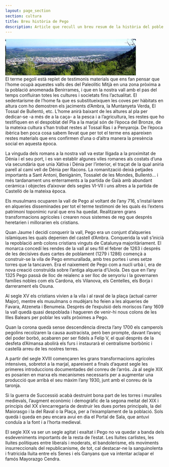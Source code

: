 ```yaml
---
layout: page_section
section: cultura
title: Breu història de Pego
description: Article que recull un breu resum de la història del poble de Pego en Alacant des de temps del paleolitic fins practicament els nostres dies.
---
```

<div class="center">
    <img src="/images/cultura/vista_pego.jpg" alt="Vista de Pego" />
</div>
El terme pegolí està replet de testimonis materials que ens fan pensar que l’home ocupà aquestes valls des del Paleolític Mitjà en una zona pròxima a la població anomenada Benirrames, i que en la nostra vall amb el pas del temps confluiran totes les cultures i societats fins l’actualitat. El sedentarisme de l’home fa que es substitueixquen les coves per hàbitats en altura com ho demostren els jaciments d’Ambra, la Muntanyeta Verda, El Tossal de Bullentó, etc. L’home anirà baixant de les altures al pla per dedicar-se -a més de a la caça- a la pesca i a l’agricultura, les restes que ho testifiquen en el despoblat del Pla a la marjal són de l’època del Bronze, de la mateixa cultura s’han trobat restes al Tossal Ras i a Penyaroja. De l’època ibèrica ben poca cosa sabem llevat que per tot el terme ens apareixen restes materials que ens confirmen d’una o d’altra manera la presència social en aquesta època.

La vinguda dels romans a la nostra vall va estar lligada a la proximitat de Dénia i el seu port, i es van establir algunes viles romanes als costats d’una via secundària que unia Xàtiva i Dénia per l’interior, el traçat de la qual aniria parell al camí vell de Dénia per Racons. La romanització deixà petjades importants a Sant Antoni, Benigànim, Tossalet de les Mondes, Bullentó... i més tardanament uns enterraments a la partida de Gaià amb abundant ceràmica i objectes d’aixovar dels segles VI-VII i uns altres a la partida de Castelló de la mateixa època.

Els musulmans ocuparen la vall de Pego al voltant de l’any 716, s’instal·laren en alqueries disseminades per tot el terme testimoni de les quals és l’extens patrimoni toponímic rural que ens ha quedat. Realitzaren grans transformacions agrícoles i crearen nous sistemes de reg que després heretarien i millorarien els cristians.

Quan Jaume I decidí conquerir la vall, Pego era un conjunt d’alqueries islàmiques les quals depenien del castell d’Ambra. Conquerida la vall s’inicià la repoblació amb colons cristians vinguts de Catalunya majoritàriament. El monarca concedí les rendes de la vall al seu fill el febrer de 1263 i després de les decisives dues cartes de poblament (1279 i 1286) començà a construir-se la vila de Pego emmurallada, amb tres portes i unes setze torres que la tancaven. Era el naixement de Pego com a nucli urbà i, era de nova creació construïda sobre l’antiga alqueria d’Uxola. Des que en l’any 1325 Pego passà de lloc de reialenc a ser lloc de senyoriu i la governaren famílies nobles com els Cardona, els Vilanova, els Centelles, els Borja i darrerament els Osuna.

Al segle XV els cristians vivien a la vila i al raval de la plaça (actual carrer Major), mentre els musulmans o mudèjars ho feien a les alqueries de Favara, Atzeneta i Benumeia. Després de l’expulsió dels moriscos l’any 1609 la vall quedà quasi despoblada i hagueren de venir-hi nous colons de les Illes Balears per poblar les valls pròximes a Pego. 

Quan la corona quedà sense descendència directa l’any 1700 els camperols pegolins recolzaren la causa austracista, però ben prompte, davant l’avanç del poder borbó, acabaren per ser fidels a Felip V, el qual després de la desfeta d’Almansa abolirà els furs i instaurarà el centralisme borbònic i castellà arreu de les nostres terres.

A partir del segle XVIII començaren les grans transformacions agrícoles intensives, sobretot a la marjal, apareixent a finals d’aquest segle les primeres introduccions documentades del conreu de l’arròs. Ja al segle XIX es posarien en marxa els mecanismes necessaris per a augmentar una producció que arribà el seu màxim l’any 1930, junt amb el conreu de la taronja.

Si la guerra de Successió acabà destruint bona part de les torres i muralles medievals, l’augment econòmic i demogràfic de la segona meitat del XIX i principis del XX s’encarregaria de destruir les dues portes principals, la del Maiorasgo i la del Raval o la Plaça, per a l’eixamplament de la població. Sols quedà i queda en peu encara avui en dia el Portal de Sala, que antuvi conduïa a la font i a l’horta medieval.

El segle XIX va ser un segle agitat i exaltat i Pego no va quedar a banda dels esdeveniments importants de la resta de l’estat. Les lluites carlistes, les lluites polítiques entre liberals i moderats, el bandolerisme, els moviments insurreccionals del republicanisme, de tot, cal destacar-ne la sanguinolenta i fratricida lluita entre els Senes i els Ganyans que va intentar aclapar el famós Mayorazgo Cendra.